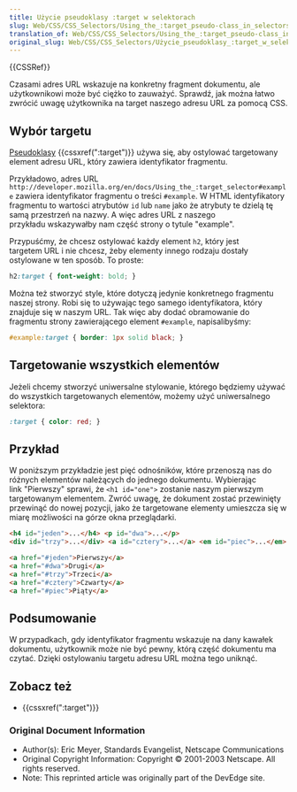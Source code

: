 ```yaml
---
title: Użycie pseudoklasy :target w selektorach
slug: Web/CSS/CSS_Selectors/Using_the_:target_pseudo-class_in_selectors
translation_of: Web/CSS/CSS_Selectors/Using_the_:target_pseudo-class_in_selectors
original_slug: Web/CSS/CSS_Selectors/Użycie_pseudoklasy_:target_w_selektorach
---
```

{{CSSRef}}

Czasami adres URL wskazuje na konkretny fragment dokumentu, ale użytkownikowi może być ciężko to zauważyć. Sprawdź, jak można łatwo zwrócić uwagę użytkownika na target naszego adresu URL za pomocą CSS.

## Wybór targetu

[Pseudoklasy](/en/CSS/Pseudo-classes "Pseudo-classes") {{cssxref(":target")}} używa się, aby ostylować targetowany element adresu URL, który zawiera identyfikator fragmentu.

Przykładowo, adres URL `http://developer.mozilla.org/en/docs/Using_the_:target_selector#example` zawiera identyfikator fragmentu o treści `#example`. W HTML identyfikatory fragmentu to wartości atrybutów `id` lub `name` jako że atrybuty te dzielą tę samą przestrzeń na nazwy. A więc adres URL z naszego przykładu wskazywałby nam część strony o tytule "example".

Przypuśćmy, że chcesz ostylować każdy element `h2`, który jest targetem URL i nie chcesz, żeby elementy innego rodzaju dostały ostylowane w ten sposób. To proste:

```css
h2:target { font-weight: bold; }
```

Można też stworzyć style, które dotyczą jedynie konkretnego fragmentu naszej strony. Robi się to używając tego samego identyfikatora, który znajduje się w naszym URL. Tak więc aby dodać obramowanie do fragmentu strony zawierającego element `#example`, napisalibyśmy:

```css
#example:target { border: 1px solid black; }
```

## Targetowanie wszystkich elementów

Jeżeli chcemy stworzyć uniwersalne stylowanie, którego będziemy używać do wszystkich targetowanych elementów, możemy użyć uniwersalnego selektora:

```css
:target { color: red; }
```

## Przykład

W poniższym przykładzie jest pięć odnośników, które przenoszą nas do różnych elementów należących do jednego dokumentu. Wybierając link "Pierwszy" sprawi, że `<h1 id="one">` zostanie naszym pierwszym targetowanym elementem. Zwróć uwagę, że dokument zostać przewinięty przewinąć do nowej pozycji, jako że targetowane elementy umieszcza się w miarę możliwości na górze okna przeglądarki.

```html
<h4 id="jeden">...</h4> <p id="dwa">...</p>
<div id="trzy">...</div> <a id="cztery">...</a> <em id="piec">...</em>

<a href="#jeden">Pierwszy</a>
<a href="#dwa">Drugi</a>
<a href="#trzy">Trzeci</a>
<a href="#cztery">Czwarty</a>
<a href="#piec">Piąty</a>
```

## Podsumowanie

W przypadkach, gdy identyfikator fragmentu wskazuje na dany kawałek dokumentu, użytkownik może nie być pewny, którą część dokumentu ma czytać. Dzięki ostylowaniu targetu adresu URL można tego uniknąć.

## Zobacz też

- {{cssxref(":target")}}

### Original Document Information

- Author(s): Eric Meyer, Standards Evangelist, Netscape Communications
- Original Copyright Information: Copyright © 2001-2003 Netscape. All rights reserved.
- Note: This reprinted article was originally part of the DevEdge site.

